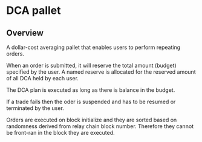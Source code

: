 # DCA pallet

## Overview
A dollar-cost averaging pallet that enables users to perform repeating orders.

When an order is submitted, it will reserve the total amount (budget) specified by the user.
A named reserve is allocated for the reserved amount of all DCA held by each user.

The DCA plan is executed as long as there is balance in the budget.

If a trade fails then the oder is suspended and has to be resumed or terminated by the user.

Orders are executed on block initialize and they are sorted based on randomness derived from relay chain block number. 
Therefore they cannot be front-ran in the block they are executed.
